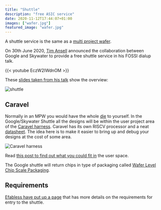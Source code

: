 ```yaml
---
title: "Shuttle"
description: "free ASIC service"
date: 2020-11-12T17:44:07+01:00
images: ["wafer.jpg"]
featured_image: "wafer.jpg"
---
```


A shuttle service is the same as a [multi project wafer](/terminology/mpw).

On 30th June 2020, [Tim Ansell](https://twitter.com/mithro) announced the collaboration between Google and Skywater to provide a free shuttle service in his FOSSI dialup talk.

{{< youtube EczW2IWdnOM >}}

These [slides taken from his talk](https://docs.google.com/presentation/d/e/2PACX-1vRtwZPc8ykkkgtUkHkoJZrP9jKOo3FYdKqbg-So0ic6_kx7ha1vHnxrWmuxWkTc9GfC8xl0TfEpMLwK/pub?start=false&loop=false&delayms=3000#slide=id.g8a02ce4cad_0_238) show the overview:

![shuttle](/shuttle.png)

## Caravel

Normally in an MPW you would have the whole [die](/terminology/die) to yourself. In the Google/Skywater Shuttle all the designs will be within the user project area of the [Caravel harness](https://github.com/efabless/caravel). 
Caravel has its own RISCV processor and a neat [datasheet](https://caravel-harness.readthedocs.io/en/latest/?badge=latest). 
The idea here is to make it easier to bring up and debug your designs at the cost of some area.

![Caravel harness](/ciic_harness.png)

Read [this post to find out what you could fit in](/post/how-much-can-we-fit) the user space.

The Google shuttle will return chips in type of packaging called [Wafer Level Chip Scale Packaging](/terminology/wlcsp).

## Requirements

[Efabless have put up a page](https://efabless.com/open_shuttle_program) that has more details on the requirements for entry to the shuttle.
